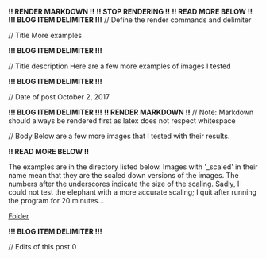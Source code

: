 **!! RENDER MARKDOWN !!**
**!! STOP RENDERING !!**
**!! READ MORE BELOW !!**
**!!! BLOG ITEM DELIMITER !!!**
// Define the render commands and delimiter

// Title
More examples

**!!! BLOG ITEM DELIMITER !!!**

// Title description
Here are a few more examples of images I tested

**!!! BLOG ITEM DELIMITER !!!**

// Date of post 
October 2, 2017

**!!! BLOG ITEM DELIMITER !!!**
**!! RENDER MARKDOWN !!**
// Note: Markdown should always be rendered first as latex does not respect whitespace

// Body
Below are a few more images that I tested with their results.

**!! READ MORE BELOW !!**

The examples are in the directory listed below. Images with '\_scaled' in their name mean that they are the scaled down versions of the images. The numbers after the underscores indicate the size of the scaling. Sadly, I could not test the elephant with a more accurate scaling; I quit after running the program for 20 minutes...

[Folder](https://zwimer.github.io/zwimer.com//SAT-Blog/Blogs/figs/More-Examples/)

**!!! BLOG ITEM DELIMITER !!!**

// Edits of this post
0
